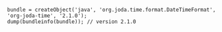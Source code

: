 ```luceescript+trycf
bundle = createObject('java', 'org.joda.time.format.DateTimeFormat', 'org-joda-time', '2.1.0');
dump(bundleinfo(bundle)); // version 2.1.0
```
